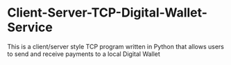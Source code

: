 # Client-Server-TCP-Digital-Wallet-Service
This is a client/server style TCP program written in Python that allows users to send and receive payments to a local Digital Wallet

